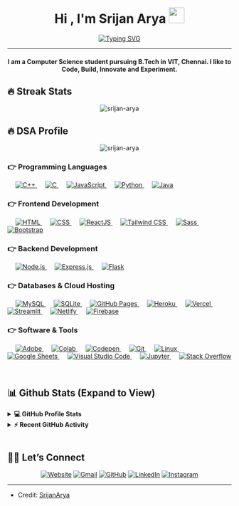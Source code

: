   <h1 align="center">Hi , I'm Srijan Arya <img src="https://media.giphy.com/media/hvRJCLFzcasrR4ia7z/giphy.gif" width="35"></h1>
<p align="center">
<a href="https://git.io/typing-svg"><img src="https://readme-typing-svg.demolab.com?font=Fira+Code&duration=4000&pause=1200&color=F7865D&center=true&width=435&lines=Computer+Science+Student;AI+ML+Enthusiast;Web+Development;Competitive+Coder+in+C%2B%2B" alt="Typing SVG" /></a>
</p>
<hr>
<h4 align="center">I am a Computer Science student pursuing B.Tech in VIT, Chennai. I like to Code, Build, Innovate and Experiment.</h4>
<h2 id="-streak-stats">🔥 Streak Stats</h2>
<p align="center"><img src="https://github-readme-streak-stats.herokuapp.com/?user=srijan-arya&amp;theme=algolia" alt="srijan-arya"></p>
<h2 id="-dsa">🔥 DSA Profile</h2>
<p align="center"><img src="https://i.imgur.com/5JOoUHW.png" alt="srijan-arya">
</p>
<h3 id="-programming-languages">👉 Programming Languages</h3>
<p align="left"> 
    
  <a href="https://www.w3schools.com/cpp/" target="_blank"> 
    <img alt="C++" src="https://img.shields.io/badge/C++%20-%2300599C.svg?logo=c%2B%2B&amp;logoColor=white">
  </a> 
   
  <a href="https://www.cprogramming.com/" target="_blank"> 
    <img alt="C" src="https://img.shields.io/badge/C%20-%232370ED.svg?logo=c&amp;logoColor=white">
  </a> 
   
  <a href="https://developer.mozilla.org/en-US/docs/Web/JavaScript" target="_blank"> 
    <img alt="JavaScript" src="https://img.shields.io/badge/JavaScript%20-%23F7DF1E.svg?logo=javascript&amp;logoColor=black">
  </a> 
   
  <a href="https://www.python.org" target="_blank"> 
    <img alt="Python" src="https://img.shields.io/badge/Python%20-%2314354C.svg?logo=python&amp;logoColor=white">
  </a>
   
  <a href="https://www.java.com" target="_blank"> 
    <img alt="Java" src="https://img.shields.io/badge/Java-%23007396.svg?logo=java&amp;logoColor=white">
  </a>
</p>

<h3 id="-frontend-development">👉 Frontend Development</h3>
<p align="left"> 
    
  <a href="https://www.w3.org/html/" target="_blank"> 
    <img alt="HTML" src="https://img.shields.io/badge/HTML5%20-%23E34F26.svg?logo=html5&amp;logoColor=white">
  </a> 
   
  <a href="https://www.w3schools.com/css/" target="_blank"> 
    <img alt="CSS" src="https://img.shields.io/badge/CSS%20-%231572B6.svg?logo=css3&amp;logoColor=white">
  </a> 
   
  <a href="https://react.dev/" target="_blank"> 
    <img alt="ReactJS" src="https://img.shields.io/badge/ReactJS-%2361DAFB.svg?logo=react&logoColor=white">
  </a> 
   
  <a href="https://tailwindcss.com/" target="_blank"> 
    <img alt="Tailwind CSS" src="https://img.shields.io/badge/Tailwind%20CSS-%234A154B.svg?logo=tailwindcss&logoColor=white">
  </a> 
   
  <a href="https://sass-lang.com/" target="_blank"> 
    <img alt="Sass" src="https://img.shields.io/badge/Sass-%23CC6699.svg?logo=sass&logoColor=white">
  </a> 
   
  <a href="https://getbootstrap.com" target="_blank"> 
    <img alt="Bootstrap" src="https://img.shields.io/badge/Bootstrap-%23563D7C.svg?style=flat&amp;logo=bootstrap&amp;logoColor=white">
  </a> 
</p>

<h3 id="-backend-development">👉 Backend Development</h3>
<p align="left"> 
   
  <a href="https://nodejs.org/en/" target="_blank"> 
    <img alt="Node.js" src="https://img.shields.io/badge/Node.js-%23339933.svg?logo=node.js&logoColor=white">
  </a> 
   
  <a href="https://expressjs.com/" target="_blank"> 
    <img alt="Express.js" src="https://img.shields.io/badge/Express.js-%23000000.svg?logo=express&logoColor=white">
  </a> 
   
  <a href="https://flask.palletsprojects.com/" target="_blank"> 
    <img alt="Flask" src="https://img.shields.io/badge/Flask-%23000000.svg?logo=flask&logoColor=white">
  </a>
</p>

<h3 id="-databases--cloud-hosting">👉 Databases & Cloud Hosting</h3>
<p align="left"> 
   
  <a href="https://www.mysql.com/" target="_blank"> 
    <img alt="MySQL" src="https://img.shields.io/badge/MySQL-%2300f.svg?style=flat&amp;logo=mysql&amp;logoColor=white">
  </a> 
   
  <a href="https://www.sqlite.org/" target="_blank"> 
    <img alt="SQLite" src="https://img.shields.io/badge/sqlite-%2307405e.svg?style=flat&amp;logo=sqlite&amp;logoColor=white">
  </a> 
   
  <a href="https://www.github.com" target="_blank"> 
    <img alt="GitHub Pages" src="https://img.shields.io/badge/GitHub%20Pages-%23327FC7.svg?style=flat&amp;logo=github&amp;logoColor=white">
  </a> 
   
  <a href="https://www.heroku.com/" target="_blank"> 
    <img alt="Heroku" src="https://img.shields.io/badge/Heroku%20-%23430098.svg?logo=heroku&amp;logoColor=white">
  </a> 
   
  <a href="https://vercel.com/" target="_blank"> 
    <img alt="Vercel" src="https://img.shields.io/badge/Vercel-%23000000.svg?logo=vercel&amp;logoColor=white">
  </a> 
   
  <a href="https://streamlit.io/" target="_blank"> 
    <img alt="Streamlit" src="https://img.shields.io/badge/Streamlit-%FF4B4B.svg?logo=streamlit&amp;logoColor=white">
  </a> 
   
  <a href="https://www.netlify.com/" target="_blank"> 
    <img alt="Netlify" src="https://img.shields.io/badge/Netlify-%2300C7B7.svg?logo=netlify&amp;logoColor=white">
  </a> 
   
  <a href="https://firebase.google.com/" target="_blank"> 
    <img alt="Firebase" src="https://img.shields.io/badge/Firebase-%23316192.svg?logo=firebase&amp;logoColor=white">
  </a>
</p>

<h3 id="-software--tools">👉 Software & Tools</h3>
<p align="left"> 
   
  <a href="#" target="_blank"> 
    <img alt="Adobe" src="https://img.shields.io/badge/Adobe%20-%23FF0000.svg?logo=adobe&amp;logoColor=white">
  </a> 
   
  <a href="#" target="_blank"> 
    <img alt="Colab" src="https://img.shields.io/badge/Colab-00b56a.svg?logo=google-colab&amp;logoColor=white">
  </a> 
   
  <a href="#" target="_blank"> 
    <img alt="Codepen" src="https://img.shields.io/badge/Codepen-000000.svg?logo=codepen&amp;logoColor=white">
  </a> 
   
  <a href="#" target="_blank"> 
    <img alt="Git" src="https://img.shields.io/badge/Git%20-%23F05033.svg?logo=git&amp;logoColor=white">
  </a> 
   
  <a href="#" target="_blank"> 
    <img alt="Linux" src="https://img.shields.io/badge/Linux-FCC624.svg?style=flat&amp;logo=linux&amp;logoColor=black">
  </a> 
   
  <a href="#" target="_blank"> 
    <img alt="Google Sheets" src="https://img.shields.io/badge/Google%20Sheets%20-%2334A853.svg?logo=google%20sheets&amp;logoColor=white">
  </a> 
   
  <a href="#" target="_blank"> 
    <img alt="Visual Studio Code" src="https://img.shields.io/badge/Visual%20Studio%20Code-0078d7.svg?logo=visual-studio-code&amp;logoColor=white">
  </a> 
   
  <a href="#" target="_blank"> 
    <img alt="Jupyter" src="https://img.shields.io/badge/Jupyter%20-%23F37626.svg?logo=Jupyter&amp;logoColor=white">
  </a> 
   
  <a href="#" target="_blank"> 
    <img alt="Stack Overflow" src="https://img.shields.io/badge/-Stack%20Overflow-FE7A16?logo=stack-overflow&amp;logoColor=white">
  </a> 
</p>
<br>
<h2 id="-github-stats-expand-to-view">📊 Github Stats (Expand to View)</h2>
<details> 
  <summary><b>💻 GitHub Profile Stats</b></summary>
  <br>
  <p align="center">
    <a href="https://github.com/anuraghazra/github-readme-stats"><img alt="Srijan's Github Stats" src="https://github-readme-stats.vercel.app/api?username=srijan-arya&amp;show_icons=true&amp;count_private=true&amp;theme=algolia" height="192px"></a>
<br>
  &nbsp;
	  <img src="https://github-readme-stats.vercel.app/api/top-langs?username=srijan-arya&amp;show_icons=true&amp;locale=en&amp;layout=compact&amp;theme=algolia" alt="candida18" height="192px">
  <br>
  <b>Note:</b> Top languages is only a metric of the languages my public code consists of and doesn't reflect experience or skill level.
  </p>
</details>
<details>
  <summary><b>⚡ Recent GitHub Activity</b></summary>
  <br>
   <a href="https://github.com/srijan-arya"><img alt="Srijan's Activity Graph" src="https://activity-graph.herokuapp.com/graph?username=srijan-arya&amp;custom_title=Candida%20Noronha's%20Contribution%20Graph&amp;theme=react-dark"></a>
  <br>
</details>
<br>
<h2 id="️-lets-connect">🙋‍♀️ Let’s Connect</h2>
<p align="center">
  <a href="https://srijanarya.netlify.app/"><img src="https://img.icons8.com/bubbles/50/000000/web.png" alt="Website"></a>
	<a href="mailto:srijnaarya04@gmail.com"><img src="https://img.icons8.com/bubbles/50/000000/gmail.png" alt="Gmail"></a>
	<a href="https://github.com/srijan-arya"><img src="https://img.icons8.com/bubbles/50/000000/github.png" alt="GitHub"></a>
	<a href="https://linkedin.com/in/srijan-arya"><img src="https://img.icons8.com/bubbles/50/000000/linkedin.png" alt="LinkedIn"></a>
	<a href="https://instagram.com/srijanarya04"><img src="https://img.icons8.com/bubbles/50/000000/instagram.png" alt="Instagram"></a>
</p>
<hr>
<ul>
<li>Credit: <a href="https://github.com/srijan-arya">SrijanArya</a></li>
</ul> 
